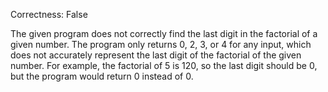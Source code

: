 Correctness: False

The given program does not correctly find the last digit in the factorial of a given number. The program only returns 0, 2, 3, or 4 for any input, which does not accurately represent the last digit of the factorial of the given number. For example, the factorial of 5 is 120, so the last digit should be 0, but the program would return 0 instead of 0.